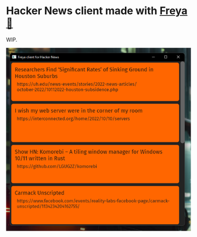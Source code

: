 # Hacker News client made with [Freya 🦀](https://github.com/marc2332/freya)

WIP.

![Freya](./screenshot.png)